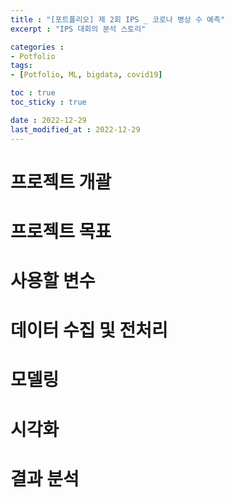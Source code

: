 ```yaml
---
title : "[포트폴리오] 제 2회 IPS _ 코로나 병상 수 예측"
excerpt : "IPS 대회의 분석 스토리"

categories : 
- Potfolio
tags:
- [Potfolio, ML, bigdata, covid19]

toc : true
toc_sticky : true

date : 2022-12-29
last_modified_at : 2022-12-29
---
```

프로젝트 개괄
===
프로젝트 목표
===
사용할 변수 
===
데이터 수집 및 전처리
===
모델링
===
시각화
===
결과 분석
===